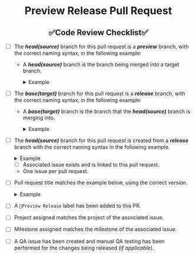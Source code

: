 <!--
    !! NOTE !! - ONLY PROJECT OWNERS AND MAINTAINERS CAN CREATE PRODUCTION AND PREVIEW RELEASE PULL REQUESTS
    Please use the "preview-release-pr" pull request template if you have contributions to make.
-->
<!--suppress HtmlDeprecatedAttribute -->
<h1 style="font-weight:bold" align="center">Preview Release Pull Request</h1>
<h2 style="font-weight:bold" align="center">✅Code Review Checklist✅</h2>

- [ ] The **_head(source)_** branch for this pull request is a **_preview_** branch, with the correct naming syntax, in the following example:
  - A **_head(source)_** branch is the branch being merged into a target branch.
    <details closed><summary>Example</summary>

      ``` xml
      Syntax: preview/v<major>.<minor>.<patch>-preview.<prev-num>
      Example: preview/v1.2.3-preview.4
      ```
    </details>

- [ ] The **_base(target)_** branch for this pull request is a **_release_** branch, with the correct naming syntax, in the following example:
  - A **_base(target)_** branch is the branch that the **_head(source)_** branch is merging into.
    <details closed><summary>Example</summary>

      ``` xml
      Syntax: release/v<major>.<minor>.<patch>
      Example: release/v1.2.3
      ```
    </details>

- [ ] The **_head(source)_** branch for this pull request is created from a **_release_** branch with the correct naming syntax in the following example.
  <details closed><summary>Example</summary>

    ``` xml
    Syntax: release/v<major>.<minor>.<patch>
    Example: release/v1.2.3
    ```
  </details>

  - [ ] Associated issue exists and is linked to this pull request.
  - One issue per pull request.

- [ ] Pull request title matches the example below, using the correct version.
  <details closed><summary>Example</summary>
    
    ``` xml
    Syntax: 🚀Release To Preview - v<major>.<minor>.<patch>-preview.<prev-num>
    Example: 🚀Release To Preview - v1.2.3-preview.4
    ```
  </details>

- [ ] A `🚀Preview Release` label has been added to this PR. 

- [ ] Project assigned matches the project of the associated issue.

- [ ] Milestone assigned matches the milestone of the associated issue.

- [ ] A QA issue has been created and manual QA testing has been performed for the changes being released _(if applicable)_.
